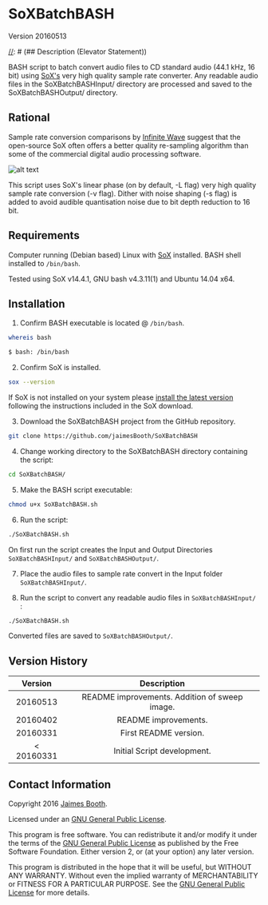 SoXBatchBASH
============
Version 20160513

[//]: # (## Description (Elevator Statement))

BASH script to batch convert audio files to CD standard audio (44.1 kHz, 16 bit) using [SoX's](http://sox.sourceforge.net/ "SoX's Homepage") very high quality sample rate converter. Any readable audio files in the SoXBatchBASHInput/ directory are processed and saved to the SoXBatchBASHOutput/ directory.


## Rational
Sample rate conversion comparisons by [Infinite Wave](http://src.infinitewave.ca/ "SRC Comparison Infinite Wave") suggest that the open-source SoX often offers a better quality re-sampling algorithm than some of the commercial digital audio processing software.

![alt text](http://src.infinitewave.ca/images/Sweep/SoX14_VHQ_LP.png "Sweep SoX_VHQ_LP courtesy of Infinite Wave")


[//]: # (## New and special in this release)

This script uses SoX's linear phase (on by default, -L flag) very high quality sample rate conversion (-v flag). Dither with noise shaping (-s flag) is added to avoid audible quantisation noise due to bit depth reduction to 16 bit.


## Requirements
[//]: # (Hardware and software requirements)
Computer running (Debian based) Linux with [SoX](http://sox.sourceforge.net/ "SoX's Homepage") installed. BASH shell installed to `/bin/bash`.

Tested using SoX v14.4.1, GNU bash v4.3.11(1) and Ubuntu 14.04 x64.


## Installation
[//]: # (Installation instructions, getting started tips, and documentation)
1. Confirm BASH executable is located @ `/bin/bash`.
  ```bash
  whereis bash

  $ bash: /bin/bash
  ```

2. Confirm SoX is installed.
  ```bash
  sox --version
  ```

  If SoX is not installed on your system please [install the latest version](https://sourceforge.net/projects/sox/files/sox/ "SoX's SourceForge Download Page") following the instructions included in the SoX download.

3. Download the SoXBatchBASH project from the GitHub repository.

  ```bash
  git clone https://github.com/jaimesBooth/SoXBatchBASH
  ```

4. Change working directory to the SoXBatchBASH directory containing the script:

  ```bash
  cd SoXBatchBASH/
  ```

5. Make the BASH script executable:

  ```bash
  chmod u+x SoXBatchBASH.sh
  ```

6. Run the script:

  ```bash
  ./SoXBatchBASH.sh
  ```

  On first run the script creates the Input and Output Directories `SoXBatchBASHInput/` and `SoXBatchBASHOutput/`.

7. Place the audio files to sample rate convert in the Input folder `SoXBatchBASHInput/`.

8. Run the script to convert any readable audio files in `SoXBatchBASHInput/` :

  ```bash
  ./SoXBatchBASH.sh
  ```

  Converted files are saved to `SoXBatchBASHOutput/`.

[//]: # (## Important known problems)

## Version History

|Version        | Description     |
| :----------:  | :-------------: |
|20160513    | README improvements. Addition of sweep image. |
|20160402     | README improvements. |
|20160331     | First README version. |
|< 20160331   | Initial Script development. |

[//]: # (## Pricing information)

## Contact Information

[//]: # (## Date or copyright date, and other legal information)
[//]: # (## License)

Copyright 2016 [Jaimes Booth](http://nz.linkedin.com/in/jaimesbooth "Jaimes Booth on LinkedIn").


Licensed under an [GNU General Public License](https://gnu.org/licenses/gpl.html "GNU General Public License").

This program is free software. You can redistribute it and/or modify it under the terms of the [GNU General Public License](https://gnu.org/licenses/gpl.html "GNU General Public License") as published by the Free Software Foundation. Either version 2, or (at your option) any later version.

This program is distributed in the hope that it will be useful, but WITHOUT ANY WARRANTY. Without even the implied warranty of MERCHANTABILITY or FITNESS FOR A PARTICULAR PURPOSE. See the [GNU General Public License](https://gnu.org/licenses/gpl.html "GNU General Public License") for more details.

<!--
Readme Template
===============
http://www.mactech.com/articles/mactech/Vol.14/14.10/WritingAReadMeFile/index.html
http://stackoverflow.com/questions/2304863/how-to-write-a-good-readme
http://git.savannah.gnu.org/cgit/make.git/tree/README.template
http://svn.apache.org/repos/asf/httpd/httpd/trunk/README

## Product name and version number

## Company name

## Elevator statement

## New and special in this release

## Hardware and software requirements

## Installation instructions, getting started tips, and documentation

## Important known problems

## Version history

## Pricing information

## Contact information

## Date or copyright date, and other legal information


# ReadMe Checklist

Creating a great ReadMe file requires far more perspiration than talent. Here's a checklist to sweat over as you finish a ReadMe file; if the document meets the requirements on this list, it's probably ready to ship.

    The ReadMe file makes it a complete no-brainer to figure out your company's name (or the programmer's name), the application's name, and the version number.
    The ReadMe file includes the release date of the software.
    The ReadMe file contains reasonably complete contact information.
    Readers of the file can easily determine pricing information (for some commercial software, this criteria isn't necessary, but for shareware it's terrifically important).
    The first screen of the document has a description of what the software is and why it's cool.
    The ReadMe file mentions new features in this particular release of the program.
    The ReadMe file notes system and hardware requirements for the software.
    The ReadMe file contains installation instructions, tips and tricks, documentation, and a version history (or if it doesn't, it refers readers to other documents that do contain this information).
    The application's name is spelled consistently throughout the ReadMe file (make sure you have also spelled the company name consistently).
    The file format is SimpleText (or, if not, you have a good reason for using something else).
    If feasible, the document is unlocked so that readers can freely copy information and access URLs.
    The file's name is descriptive (ReadMe alone is not sufficiently descriptive).
    The font styles and overall layout are appropriate for onscreen reading.
    You have followed the seven steps to writing success outlined in this article.
-->
